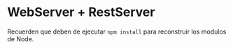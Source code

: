 # WebServer + RestServer

Recuerden que deben de ejecutar `npm install` para reconstruir los modulos de Node.
